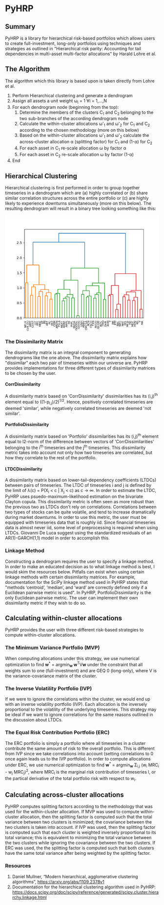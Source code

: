 # PyHRP

## Summary

PyHRP is a library for hierarchical risk-based portfolios which allows users to create full-investment, long-only portfolios using techniques and strategies as outlined in "Hierarchical risk parity: Accounting for tail dependencies in multi-asset multi-factor allocations" by Harald Lohre et al. 

## The Algorithm

The algorithm which this library is based upon is taken directly from Lohre et al.

1. Perform Hierarchical clustering and generate a dendrogram
2. Assign all assets a unit weight &omega;<sub>i</sub> = 1 &forall;i = 1,...,N
3. For each dendrogram node (beginning from the top): 
    1. Determine the members of the clusters C<sub>1</sub> and C<sub>2</sub> belonging to the two sub-branches of the according dendrogram node
    2. Calculate the within-cluster allocations &omega;'<sub>1</sub> and &omega;'<sub>2</sub> for C<sub>1</sub> and C<sub>2</sub> according to the chosen methodology (more on this below)
    3. Based on the within-cluster allocations &omega;'<sub>1</sub> and &omega;'<sub>2</sub> calculate the across-cluster allocation &alpha; (splitting factor) for C<sub>1</sub> and (1-&alpha;) for C<sub>2</sub>
    4. For each asset in C<sub>1</sub> re-scale allocation &omega; by factor &alpha;
    5. For each asset in C<sub>2</sub> re-scale allocation &omega; by factor (1-&alpha;)
4. End   
    
## Hierarchical Clustering

Hierarchical clustering is first performed in order to group together timeseries in a dendrogram which are (a) highly correlated or (b) share similar correlation structures across the entire portfolio or (c) are highly likely to experience downturns simultaneously (more on this below). The resulting dendrogram will result in a binary tree looking something like this:

![](images/dendrogram.png)

### The Dissimilarity Matrix

The dissimilarity matrix is an integral component to generating dendrograms like the one above. The dissimilarity matrix explains how "dissimilar" each two pair of timeseries within our universe are. PyHRP provides implementations for three different types of dissimilarity matrices to be chosen by the user.

#### CorrDissimilarity
A dissimilarity matrix based on 'CorrDissimilarity' dissimilarities has its (i,j)<sup>th</sup> element equal to ((1-p<sub>i,j</sub>)/2)<sup>1/2</sup>. Hence, positively correlated timeseries are deemed 'similar', while negatively correlated timeseries are deemed 'not similar'. 

#### PortfolioDissimilarity
A dissimilarity matrix based on 'Portfolio' dissimilarities has its (i,j)<sup>th</sup> element equal to l2-norm of the difference between vectors of 'CorrDissimilarities' belonging to the i<sup>th</sup> timeseries and the j<sup>th</sup> timeseries. This dissimilarity metric takes into account not only how two timeseries are correlated, but how they correlate to the rest of the portfolio. 

#### LTDCDissimilarity
A dissimilarity matrix based on lower-tail-dependency coefficients (LTDCs) between pairs of timeseries. The LTDC of timeseries i and j is defined by the limit of
&lambda;(c) = P(X<sub>i</sub> < c | X<sub>j</sub> < c) as c &rarr; &infin;. In order to estimate the LTDC, PyHRP uses psuedo-maximum-likelihood estimation on the bivariate Clayton copula. This dissimilarity metric is often seen as more robust than the previous two as LTDCs don't rely on correlations. Correlations between two types of stocks can be quite volatile, and tend to increase dramatically during market downturns. In order to use this metric, the user must be equipped with timeseries data that is roughly iid. Since financial timeseries data is almost never iid, some level of preprocessing is required when using LTDCs. Giovanni De Luca suggest using the standardized residuals of an AR(1)-GARCH(1,1) model in order to accomplish this.

### Linkage Method
Constructing a dendrogram requires the user to specify a linkage method. In order to make an educated decision as to what linkage method is best, I would skim the resources below. Pitfalls can exist when using certain linkage methods with certain dissimilarity matrices. For example, documentation for the SciPy linkage method used in PyHRP states that "methods ‘centroid’, ‘median’, and ‘ward’ are correctly defined only if a Euclidean pairwise metric is used". In PyHRP, PortfolioDissimilarity is the only Euclidean pairwise metric. The user can implement their own dissimilarity metric if they wish to do so.

## Calculating within-cluster allocations
PyHRP provides the user with three different risk-based strategies to compute within-cluster allocations.

### The Minimum Variance Portfolio (MVP)
When computing allocations under this strategy, we use numerical optimization to find **w**<sup>*</sup> = argmin<sub>**w** </sub>**w**<sup>T</sup>V**w** under the constraint that all weights sum to one (full-investment) and are GEQ 0 (long-only), where V is the variance-covariance matrix of the cluster.

### The Inverse Volatility Portfolio (IVP)
If we were to ignore the correlations within the cluster, we would end up with an inverse volatility portfolio (IVP). Each allocation is the inversely proportional to the volatility of the underlying timeseries. This strategy may be ideal if we want to ignore correlations for the same reasons outlined in the discussion about LTDCs. 

### The Equal Risk Contribution Portfolio (ERC)
The ERC portfolio is simply a portfolio where all timeseries in a cluster contribute the same amount of risk to the overall portfolio. This is different from IVP since we take correlations into account (setting correlations to 0 once again leads us to the IVP portfolio). In order to compute allocations under ERC, we use numerical optimization to find 
**w**<sup>*</sup> = argmin<sub>**w**</sub> &Sigma;<sub>i,j</sub> (w<sub>i</sub> MRC<sub>i</sub> - w<sub>j</sub> MRC<sub>j</sub>)<sup>2</sup>, where MRC<sub>l</sub> is the marginal risk contribution of timeseries l, or the partical derivative of the total portfolio risk with respect to w<sub>l</sub>.

## Calculating across-cluster allocations
PyHRP computes splitting factors according to the methodology that was used for the within-cluster allocation. If MVP was used to compute within-cluster allocation, then the splitting factor is computed such that the total variance between two clusters is minimized; the covariance between the two clusters is taken into account. if IVP was used, then the splitting factor is computed such that each cluster is weighted inversely proportional to its total variance; this is equivalent to minimizing the total variance between the two clusters while ignoring the covariance between the two clusters. If ERC was used, the the splitting factor is computed such that both clusters have the same total variance after being weighted by the splitting factor.

### Resources
1. Daniel Mullner, “Modern hierarchical, agglomerative clustering algorithms”, https://arxiv.org/abs/1109.2378v1
2. Documentation for the hierarchical clustering algorithm used in PyHRP:  https://docs.scipy.org/doc/scipy/reference/generated/scipy.cluster.hierarchy.linkage.html
